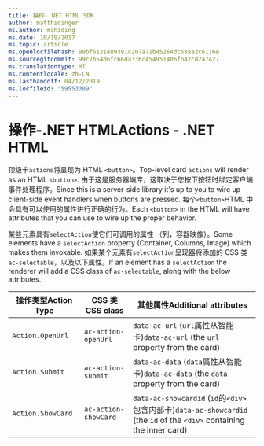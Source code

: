 ```yaml
---
title: 操作-.NET HTML SDK
author: matthidinger
ms.author: mahiding
ms.date: 10/19/2017
ms.topic: article
ms.openlocfilehash: 99bf6121489391c207a71b45264dc68aa2c6116e
ms.sourcegitcommit: 99c7b64d6fc66da336c454951406fb42cd2a7427
ms.translationtype: MT
ms.contentlocale: zh-CN
ms.lasthandoff: 04/12/2019
ms.locfileid: "59553309"
---
```

# <a name="actions---net-html"></a><span data-ttu-id="24066-102">操作-.NET HTML</span><span class="sxs-lookup"><span data-stu-id="24066-102">Actions - .NET HTML</span></span>

<span data-ttu-id="24066-103">顶级卡`actions`将呈现为 HTML `<button>`。</span><span class="sxs-lookup"><span data-stu-id="24066-103">Top-level card `actions` will render as an HTML `<button>`.</span></span> <span data-ttu-id="24066-104">由于这是服务器端库，这取决于您按下按钮时绑定客户端事件处理程序。</span><span class="sxs-lookup"><span data-stu-id="24066-104">Since this is a server-side library it's up to you to wire up client-side event handlers when buttons are pressed.</span></span> <span data-ttu-id="24066-105">每个`<button>`HTML 中会具有可以使用的属性进行正确的行为。</span><span class="sxs-lookup"><span data-stu-id="24066-105">Each `<button>` in the HTML will have attributes that you can use to wire up the proper behavior.</span></span>

<span data-ttu-id="24066-106">某些元素具有`selectAction`使它们可调用的属性 （列，容器映像）。</span><span class="sxs-lookup"><span data-stu-id="24066-106">Some elements have a `selectAction` property (Container, Columns, Image) which makes them invokable.</span></span> <span data-ttu-id="24066-107">如果某个元素有`selectAction`呈现器将添加的 CSS 类`ac-selectable`，以及以下属性。</span><span class="sxs-lookup"><span data-stu-id="24066-107">If an element has a `selectAction` the renderer will add a CSS class of `ac-selectable`, along with the below attributes.</span></span>

<span data-ttu-id="24066-108">操作类型</span><span class="sxs-lookup"><span data-stu-id="24066-108">Action Type</span></span> | <span data-ttu-id="24066-109">CSS 类</span><span class="sxs-lookup"><span data-stu-id="24066-109">CSS class</span></span> | <span data-ttu-id="24066-110">其他属性</span><span class="sxs-lookup"><span data-stu-id="24066-110">Additional attributes</span></span>
---|---|---
`Action.OpenUrl` | `ac-action-openUrl` | <span data-ttu-id="24066-111">`data-ac-url` (`url`属性从智能卡)</span><span class="sxs-lookup"><span data-stu-id="24066-111">`data-ac-url` (the `url` property from the card)</span></span>
`Action.Submit` | `ac-action-submit` | <span data-ttu-id="24066-112">`data-ac-data` (`data`属性从智能卡)</span><span class="sxs-lookup"><span data-stu-id="24066-112">`data-ac-data` (the `data` property from the card)</span></span>
`Action.ShowCard` | `ac-action-showCard` | <span data-ttu-id="24066-113">`data-ac-showcardid` (`id`的`<div>`包含内部卡)</span><span class="sxs-lookup"><span data-stu-id="24066-113">`data-ac-showcardid` (the `id` of the `<div>` containing the inner card)</span></span>